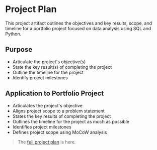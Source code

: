 # Project Plan
This project artifact outlines the objectives and key results, scope, and timeline for a portfolio project focused on data analysis using SQL and Python.
## Purpose
* Articulate the project's objective(s)
* State the key result(s) of completing the project
* Outline the timeline for the project
* Identify project milestones

## Application to Portfolio Project
* Articulates the project's objective
* Aligns project scope to a problem statement
* States the key results of completing the project
* Outlines the timeline for the project as much as possible
* Identifies project milestones
* Defines project scope using MoCoW analysis

> The [full project plan](https://github.com/kolibriBlitz/kolibriBlitz.github.io/tree/main/Documents/AP-portfolio-analysis-projects-plan.pdf) is here.
